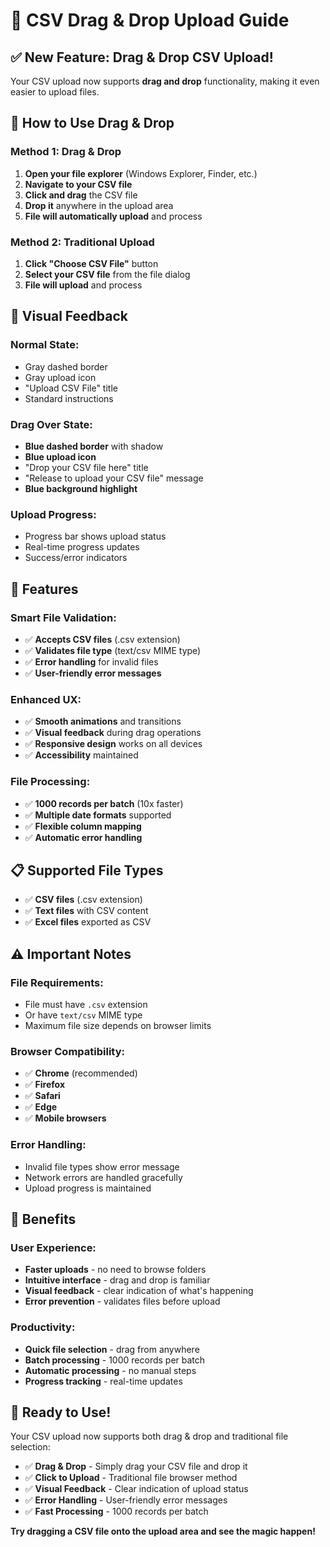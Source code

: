 # 🎯 CSV Drag & Drop Upload Guide

## ✅ **New Feature: Drag & Drop CSV Upload!**

Your CSV upload now supports **drag and drop** functionality, making it even easier to upload files.

## 🎯 **How to Use Drag & Drop**

### **Method 1: Drag & Drop**
1. **Open your file explorer** (Windows Explorer, Finder, etc.)
2. **Navigate to your CSV file**
3. **Click and drag** the CSV file
4. **Drop it** anywhere in the upload area
5. **File will automatically upload** and process

### **Method 2: Traditional Upload**
1. **Click "Choose CSV File"** button
2. **Select your CSV file** from the file dialog
3. **File will upload** and process

## 🎨 **Visual Feedback**

### **Normal State:**
- Gray dashed border
- Gray upload icon
- "Upload CSV File" title
- Standard instructions

### **Drag Over State:**
- **Blue dashed border** with shadow
- **Blue upload icon**
- "Drop your CSV file here" title
- "Release to upload your CSV file" message
- **Blue background highlight**

### **Upload Progress:**
- Progress bar shows upload status
- Real-time progress updates
- Success/error indicators

## 🔧 **Features**

### **Smart File Validation:**
- ✅ **Accepts CSV files** (.csv extension)
- ✅ **Validates file type** (text/csv MIME type)
- ✅ **Error handling** for invalid files
- ✅ **User-friendly error messages**

### **Enhanced UX:**
- ✅ **Smooth animations** and transitions
- ✅ **Visual feedback** during drag operations
- ✅ **Responsive design** works on all devices
- ✅ **Accessibility** maintained

### **File Processing:**
- ✅ **1000 records per batch** (10x faster)
- ✅ **Multiple date formats** supported
- ✅ **Flexible column mapping**
- ✅ **Automatic error handling**

## 📋 **Supported File Types**

- ✅ **CSV files** (.csv extension)
- ✅ **Text files** with CSV content
- ✅ **Excel files** exported as CSV

## ⚠️ **Important Notes**

### **File Requirements:**
- File must have `.csv` extension
- Or have `text/csv` MIME type
- Maximum file size depends on browser limits

### **Browser Compatibility:**
- ✅ **Chrome** (recommended)
- ✅ **Firefox**
- ✅ **Safari**
- ✅ **Edge**
- ✅ **Mobile browsers**

### **Error Handling:**
- Invalid file types show error message
- Network errors are handled gracefully
- Upload progress is maintained

## 🎉 **Benefits**

### **User Experience:**
- **Faster uploads** - no need to browse folders
- **Intuitive interface** - drag and drop is familiar
- **Visual feedback** - clear indication of what's happening
- **Error prevention** - validates files before upload

### **Productivity:**
- **Quick file selection** - drag from anywhere
- **Batch processing** - 1000 records per batch
- **Automatic processing** - no manual steps
- **Progress tracking** - real-time updates

## 🚀 **Ready to Use!**

Your CSV upload now supports both drag & drop and traditional file selection:

- ✅ **Drag & Drop** - Simply drag your CSV file and drop it
- ✅ **Click to Upload** - Traditional file browser method
- ✅ **Visual Feedback** - Clear indication of upload status
- ✅ **Error Handling** - User-friendly error messages
- ✅ **Fast Processing** - 1000 records per batch

**Try dragging a CSV file onto the upload area and see the magic happen!**

